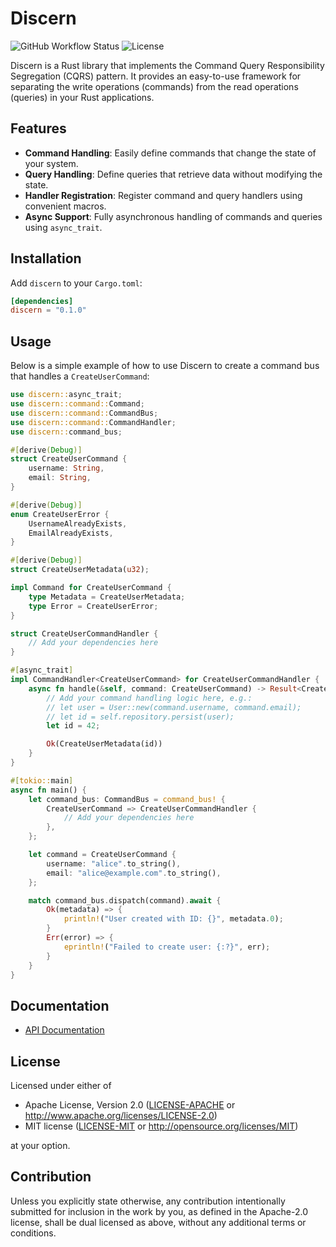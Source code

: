 # Discern

![GitHub Workflow Status](https://img.shields.io/github/actions/workflow/status/azjezz/discern/ci.yml)
![License](https://img.shields.io/github/license/azjezz/discern)

Discern is a Rust library that implements the Command Query Responsibility Segregation (CQRS) pattern. It provides an easy-to-use framework for separating the write operations (commands) from the read operations (queries) in your Rust applications.

## Features

- **Command Handling**: Easily define commands that change the state of your system.
- **Query Handling**: Define queries that retrieve data without modifying the state.
- **Handler Registration**: Register command and query handlers using convenient macros.
- **Async Support**: Fully asynchronous handling of commands and queries using `async_trait`.

## Installation

Add `discern` to your `Cargo.toml`:

```toml
[dependencies]
discern = "0.1.0"
```

## Usage

Below is a simple example of how to use Discern to create a command bus that handles a `CreateUserCommand`:

```rust
use discern::async_trait;
use discern::command::Command;
use discern::command::CommandBus;
use discern::command::CommandHandler;
use discern::command_bus;

#[derive(Debug)]
struct CreateUserCommand {
    username: String,
    email: String,
}

#[derive(Debug)]
enum CreateUserError {
    UsernameAlreadyExists,
    EmailAlreadyExists,
}

#[derive(Debug)]
struct CreateUserMetadata(u32);

impl Command for CreateUserCommand {
    type Metadata = CreateUserMetadata;
    type Error = CreateUserError;
}

struct CreateUserCommandHandler {
    // Add your dependencies here
}

#[async_trait]
impl CommandHandler<CreateUserCommand> for CreateUserCommandHandler {
    async fn handle(&self, command: CreateUserCommand) -> Result<CreateUserMetadata, CreateUserError> {
        // Add your command handling logic here, e.g.:
        // let user = User::new(command.username, command.email);
        // let id = self.repository.persist(user);
        let id = 42;

        Ok(CreateUserMetadata(id))
    }
}

#[tokio::main]
async fn main() {
    let command_bus: CommandBus = command_bus! {
        CreateUserCommand => CreateUserCommandHandler {
            // Add your dependencies here
        },
    };

    let command = CreateUserCommand {
        username: "alice".to_string(),
        email: "alice@example.com".to_string(),
    };

    match command_bus.dispatch(command).await {
        Ok(metadata) => {
            println!("User created with ID: {}", metadata.0);
        }
        Err(error) => {
            eprintln!("Failed to create user: {:?}", err);
        }
    }
}
```

## Documentation

- [API Documentation](https://docs.rs/discern)

## License

Licensed under either of

 * Apache License, Version 2.0
   ([LICENSE-APACHE](LICENSE-APACHE) or http://www.apache.org/licenses/LICENSE-2.0)
 * MIT license
   ([LICENSE-MIT](LICENSE-MIT) or http://opensource.org/licenses/MIT)

at your option.

## Contribution

Unless you explicitly state otherwise, any contribution intentionally submitted
for inclusion in the work by you, as defined in the Apache-2.0 license, shall be
dual licensed as above, without any additional terms or conditions.
